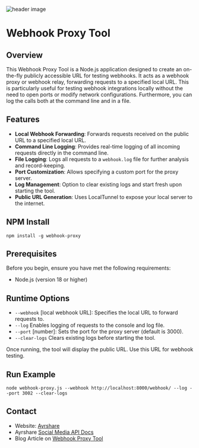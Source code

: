 ![header image](https://github.com/ayrshare/webhook-proxy/assets/29169429/ffc081d7-13cf-49a1-bd81-cc480c5a0208)

# Webhook Proxy Tool

## Overview

This Webhook Proxy Tool is a Node.js application designed to create an on-the-fly publicly accessible URL for testing webhooks. It acts as a webhook proxy or webhook relay, forwarding requests to a specified local URL. This is particularly useful for testing webhook integrations locally without the need to open ports or modify network configurations. Furthermore, you can log the calls both at the command line and in a file.

## Features

- **Local Webhook Forwarding**: Forwards requests received on the public URL to a specified local URL.
- **Command Line Logging**: Provides real-time logging of all incoming requests directly in the command line.
- **File Logging**: Logs all requests to a `webhook.log` file for further analysis and record-keeping.
- **Port Customization**: Allows specifying a custom port for the proxy server.
- **Log Management**: Option to clear existing logs and start fresh upon starting the tool.
- **Public URL Generation**: Uses LocalTunnel to expose your local server to the internet.

## NPM Install

`npm install -g webhook-proxy`

## Prerequisites

Before you begin, ensure you have met the following requirements:

- Node.js (version 18 or higher)

## Runtime Options

- `--webhook` [local webhook URL]: Specifies the local URL to forward requests to.
- `--log` Enables logging of requests to the console and log file.
- `--port` [number]: Sets the port for the proxy server (default is 3000).
- `--clear-logs` Clears existing logs before starting the tool.
  
Once running, the tool will display the public URL. Use this URL for webhook testing.

## Run Example

`node webhook-proxy.js --webhook http://localhost:8000/webhook/ --log --port 3002 --clear-logs`

## Contact

- Website: [Ayrshare](https://www.ayrshare.com)
- Ayrshare [Social Media API Docs](https://www.ayrshare.com/docs)
- Blog Article on [Webhook Proxy Tool](https://www.ayrshare.com/streamlining-webhook-development-how-a-webhook-proxy-tool-can-transform-your-workflow/)
